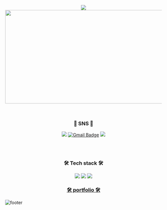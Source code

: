 <p align="center">
  <img src="https://capsule-render.vercel.app/api?type=slice&color=c0f4f9&height=150&text=Hello%20World&desc=Welcome%20to%20my%20GitHub&descAlignY=80&descSize=20" />
  <img src="https://media.giphy.com/media/dWesBcTLavkZuG35MI/giphy.gif" width="600" height="300"/>
</p>
</br>
<h3 align="center"> 💌 SNS 💌 </h3>
<p align="center">
  <a href="#" target="_blank"><img src="https://img.shields.io/badge/instagram-%23E4405F?style=for-the-badge&logo=instagram&logoColor=white"></a>
  <a href="mailto:mmmzm3@gmail.com" target="_blank"><img alt="Gmail Badge" src="https://img.shields.io/badge/gmail-%23EA4335?style=for-the-badge&logo=gmail&logoColor=white"></a>
  <a href="#" target="_blank"><img src="https://img.shields.io/badge/notion-%23000000?style=for-the-badge&logo=notion&logoColor=white"></a>
</p>


</br>
</br>
<h3 align="center"> 🛠 Tech stack 🛠 </h3>
<p align="center"> 
  <img src="https://img.shields.io/badge/eclipse-%232C2255?style=for-the-badge&logo=eclipse&logoColor=white">
  <img src ="https://img.shields.io/badge/java-3776AB.svg?&style=for-the-badge&logo=java&logoColor=white"/>
  <img src="https://img.shields.io/badge/spring-%236DB33F?style=for-the-badge&logo=spring&logoColor=white">

<h3 align="center"><a href="http://127.0.0.1:5500/index.html"> 🛠 portfolio 🛠 </a></h3>



![footer](https://capsule-render.vercel.app/api?type=slice&height=200&color=c0f4f9&section=footer&reversal=false)

